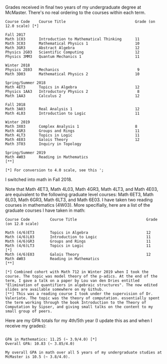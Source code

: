 Grades received in final two years of my undergraduate degree at McMaster. There's no real ordering to the courses within each term.

```
Course Code    Course Title                               Grade (on 12.0 scale) [*]

Fall 2017
Math 1C03      Introduction to Mathematical Thinking      11
Math 3C03      Mathematical Physics 1                     10
Math 3GR3      Abstract Algebra                           12
Physics 2G03   Scientific Computing                       12
Physics 3MM3   Quantum Mechanics 1                        11

Winter 2018
Physics 2E03   Mechanics                                   9
Math 3D03      Mathematical Physics 2                     10

Spring/Summer 2018
Math 4ET3      Topics in Algebra                          12
Physics 1AA3   Introductory Physics 2                      8
Math 1AA3      Calculus 2                                 12

Fall 2018
Math 3A03      Real Analysis 1                            12
Math 4L03      Introduction to Logic                      11

Winter 2019
Math 3X03      Complex Analysis 1                         8
Math 4GR3      Groups and Rings                           11
Math 4LT3      Topics in Logic                            11                          
Math 4E03      Galois Theory                              12 
Math 3T03      Inquiry in Topology                        

Spring/Summer 2019
Math 4W03      Reading in Mathematics                                                 [**] 

[*] For conversion to 4.0 scale, see this ';

```


I switched into math in Fall 2018.

Note that Math 4ET3, Math 4L03, Math 4GR3, Math 4LT3, and Math 4E03,  are equivalent to the following graduate level courses: Math 6ET3, Math 6L03, Math 6GR3, Math 6LT3, and Math 6E03. I have taken two reading courses in mathematics (4W03). More specifially, here are a list of the graduate courses I have taken in math:

```
Course Code         Course Title                               Grade (on 12.0 scale)

Math (4/6)ET3       Topics in Algebra                          12
Math (4/6)L03       Introduction to Logic                      11
Math (4/6)GR3       Groups and Rings                           11
Math (4/6)LT3       Topics in Logic                            11                      [*]
Math (4/6)E03       Galois Theory                              12
Math 4W03           Reading in Mathematics                                           [**]

[*] Combined cohort with Math 712 in Winter 2019 when I took the course. The topic was model theory of the p-adics. At the end of the term, I gave a talk on a paper by Lou van den Dries entitled "Elimination of quantifiers in algebraic structures". The now edited slides are available somewhere on my Github. 
[**] This was a reading course I took under the supervision of Dr. Valeriote. The topic was the theory of computation. essentially spent the term working through the book Introduction to the Theory of Computation by Sipser, and giving small talks on the content to my small group of peers.

```

Here are my GPA totals for my 4th/5th year (I update this as and when I receive my grades):

```

GPA in Mathematics: 11.25 (~ 3.9/4.0) [*]
Overall GPA: 10.83 (~ 3.85/4.0)

My overall GPA in math over all 5 years of my undergraduate studies at McMaster is 10.5 (~ 3.8/4.0).

```
